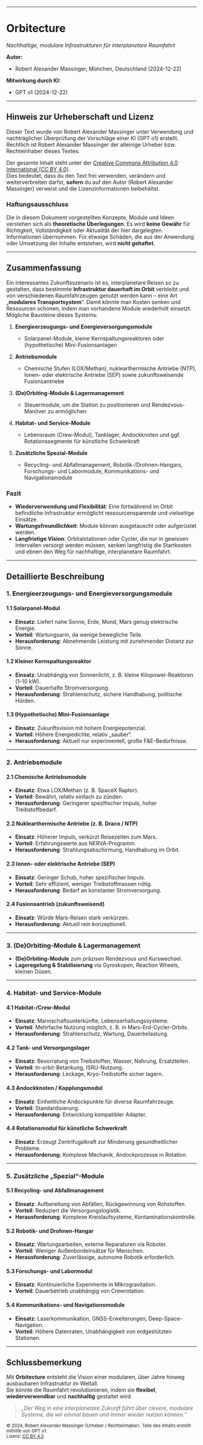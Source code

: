 
---

# Orbitecture

*Nachhaltige, modulare Infrastrukturen für interplanetare Raumfahrt*

**Autor:**  
- Robert Alexander Massinger, München, Deutschland (2024-12-22)

**Mitwirkung durch KI:**  
- GPT o1 (2024-12-22)

---

## Hinweis zur Urheberschaft und Lizenz

Dieser Text wurde von Robert Alexander Massinger unter Verwendung und nachträglicher Überprüfung der Vorschläge einer KI (GPT o1) erstellt.  
Rechtlich ist Robert Alexander Massinger der alleinige Urheber bzw. Rechteinhaber dieses Textes.  

Der gesamte Inhalt steht unter der [Creative Commons Attribution 4.0 International (CC BY 4.0)](https://creativecommons.org/licenses/by/4.0/deed.de).  
Dies bedeutet, dass du den Text frei verwenden, verändern und weiterverbreiten darfst, **sofern** du auf den Autor (Robert Alexander Massinger) verweist und die Lizenzinformationen beibehältst.

### Haftungsausschluss

Die in diesem Dokument vorgestellten Konzepte, Module und Ideen verstehen sich als **theoretische Überlegungen**. Es wird **keine Gewähr** für Richtigkeit, Vollständigkeit oder Aktualität der hier dargelegten Informationen übernommen. Für etwaige Schäden, die aus der Anwendung oder Umsetzung der Inhalte entstehen, wird **nicht gehaftet**.

---

## Zusammenfassung

Ein interessantes Zukunftsszenario ist es, interplanetare Reisen so zu gestalten, dass bestimmte **Infrastruktur dauerhaft im Orbit** verbleibt und von verschiedenen Raumfahrzeugen genutzt werden kann – eine Art „**modulares Transportsystem**“. Damit könnte man Kosten senken und Ressourcen schonen, indem man vorhandene Module wiederholt einsetzt. Mögliche Bausteine dieses Systems:

1. **Energieerzeugungs- und Energieversorgungsmodule**  
   - Solarpanel-Module, kleine Kernspaltungsreaktoren oder (hypothetische) Mini-Fusionsanlagen

2. **Antriebsmodule**  
   - Chemische Stufen (LOX/Methan), nuklearthermische Antriebe (NTP), Ionen- oder elektrische Antriebe (SEP) sowie zukunftsweisende Fusionsantriebe

3. **(De)Orbiting-Module & Lagermanagement**  
   - Steuermodule, um die Station zu positionieren und Rendezvous-Manöver zu ermöglichen

4. **Habitat- und Service-Module**  
   - Lebensraum (Crew-Modul), Tanklager, Andockknoten und ggf. Rotationssegmente für künstliche Schwerkraft

5. **Zusätzliche Spezial-Module**  
   - Recycling- und Abfallmanagement, Robotik-/Drohnen-Hangars, Forschungs- und Labormodule, Kommunikations- und Navigationsmodule

### Fazit

- **Wiederverwendung und Flexibilität**: Eine fortwährend im Orbit befindliche Infrastruktur ermöglicht ressourcensparende und vielseitige Einsätze.  
- **Wartungsfreundlichkeit**: Module können ausgetauscht oder aufgerüstet werden.  
- **Langfristige Vision**: Orbitalstationen oder Cycler, die nur in gewissen Intervallen versorgt werden müssen, senken langfristig die Startkosten und ebnen den Weg für nachhaltige, interplanetare Raumfahrt.

---

## Detaillierte Beschreibung

### 1. Energieerzeugungs- und Energieversorgungsmodule

#### 1.1 Solarpanel-Modul
- **Einsatz**: Liefert nahe Sonne, Erde, Mond, Mars genug elektrische Energie.  
- **Vorteil**: Wartungsarm, da wenige bewegliche Teile.  
- **Herausforderung**: Abnehmende Leistung mit zunehmender Distanz zur Sonne.

#### 1.2 Kleiner Kernspaltungsreaktor
- **Einsatz**: Unabhängig von Sonnenlicht, z. B. kleine Kilopower-Reaktoren (1–10 kW).  
- **Vorteil**: Dauerhafte Stromversorgung.  
- **Herausforderung**: Strahlenschutz, sichere Handhabung, politische Hürden.

#### 1.3 (Hypothetische) Mini-Fusionsanlage
- **Einsatz**: Zukunftsvision mit hohem Energiepotenzial.  
- **Vorteil**: Höhere Energiedichte, relativ „sauber“.  
- **Herausforderung**: Aktuell nur experimentell, große F&E-Bedürfnisse.

---

### 2. Antriebsmodule

#### 2.1 Chemische Antriebsmodule
- **Einsatz**: Etwa LOX/Methan (z. B. SpaceX Raptor).  
- **Vorteil**: Bewährt, relativ einfach zu zünden.  
- **Herausforderung**: Geringerer spezifischer Impuls, hoher Treibstoffbedarf.

#### 2.2 Nuklearthermische Antriebe (z. B. Draco / NTP)
- **Einsatz**: Höherer Impuls, verkürzt Reisezeiten zum Mars.  
- **Vorteil**: Erfahrungswerte aus NERVA-Programm.  
- **Herausforderung**: Strahlungsabschirmung, Handhabung im Orbit.

#### 2.3 Ionen- oder elektrische Antriebe (SEP)
- **Einsatz**: Geringer Schub, hoher spezifischer Impuls.  
- **Vorteil**: Sehr effizient, weniger Treibstoffmassen nötig.  
- **Herausforderung**: Bedarf an konstanter Stromversorgung.

#### 2.4 Fusionsantrieb (zukunftsweisend)
- **Einsatz**: Würde Mars-Reisen stark verkürzen.  
- **Herausforderung**: Aktuell rein konzeptionell.

---

### 3. (De)Orbiting-Module & Lagermanagement
- **(De)Orbiting-Module** zum präzisen Rendezvous und Kurswechsel.  
- **Lageregelung & Stabilisierung** via Gyroskopen, Reaction Wheels, kleinen Düsen.

---

### 4. Habitat- und Service-Module

#### 4.1 Habitat-/Crew-Modul
- **Einsatz**: Mannschaftsunterkünfte, Lebenserhaltungssysteme.  
- **Vorteil**: Mehrfache Nutzung möglich, z. B. in Mars-Erd-Cycler-Orbits.  
- **Herausforderung**: Strahlenschutz, Wartung, Dauerbelastung.

#### 4.2 Tank- und Versorgungslager
- **Einsatz**: Bevorratung von Treibstoffen, Wasser, Nahrung, Ersatzteilen.  
- **Vorteil**: In-orbit-Betankung, ISRU-Nutzung.  
- **Herausforderung**: Leckage, Kryo-Treibstoffe sicher lagern.

#### 4.3 Andockknoten / Kopplungsmodul
- **Einsatz**: Einheitliche Andockpunkte für diverse Raumfahrzeuge.  
- **Vorteil**: Standardisierung.  
- **Herausforderung**: Entwicklung kompatibler Adapter.

#### 4.4 Rotationsmodul für künstliche Schwerkraft
- **Einsatz**: Erzeugt Zentrifugalkraft zur Minderung gesundheitlicher Probleme.  
- **Herausforderung**: Komplexe Mechanik, Andockprozesse in Rotation.

---

### 5. Zusätzliche „Spezial“-Module

#### 5.1 Recycling- und Abfallmanagement
- **Einsatz**: Aufbereitung von Abfällen, Rückgewinnung von Rohstoffen.  
- **Vorteil**: Reduziert die Versorgungslogistik.  
- **Herausforderung**: Komplexe Kreislaufsysteme, Kontaminationskontrolle.

#### 5.2 Robotik- und Drohnen-Hangar
- **Einsatz**: Wartungsarbeiten, externe Reparaturen via Roboter.  
- **Vorteil**: Weniger Außenbordeinsätze für Menschen.  
- **Herausforderung**: Zuverlässige, autonome Robotik erforderlich.

#### 5.3 Forschungs- und Labormodul
- **Einsatz**: Kontinuierliche Experimente in Mikrogravitation.  
- **Vorteil**: Dauerbetrieb unabhängig von Crewrotation.  

#### 5.4 Kommunikations- und Navigationsmodule
- **Einsatz**: Laserkommunikation, GNSS-Erweiterungen, Deep-Space-Navigation.  
- **Vorteil**: Höhere Datenraten, Unabhängigkeit von erdgestützten Stationen.

---

## Schlussbemerkung

Mit **Orbitecture** entsteht die Vision einer modularen, über Jahre hinweg ausbaubaren Infrastruktur im Weltall.  
Sie könnte die Raumfahrt revolutionieren, indem sie **flexibel**, **wiederverwendbar** und **nachhaltig** gestaltet wird.  

> *„Der Weg in eine interplanetare Zukunft führt über clevere, modulare Systeme, die wir einmal bauen und immer wieder nutzen können.“*  

  
<sub>© 2024, Robert Alexander Massinger (Urheber / Rechteinhaber). Teile des Inhalts erstellt mithilfe von GPT o1.  
Lizenz: [CC BY 4.0](https://creativecommons.org/licenses/by/4.0/deed.de)</sub>

